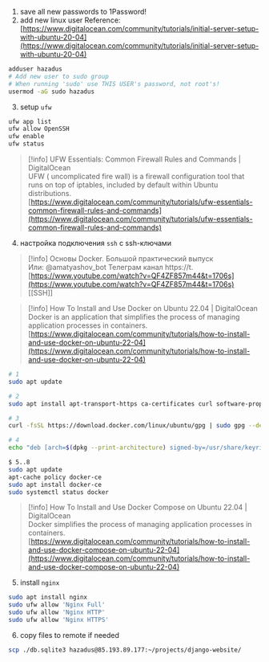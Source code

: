 1) save all new passwords to 1Password!
2) add new linux user
Reference: [https://www.digitalocean.com/community/tutorials/initial-server-setup-with-ubuntu-20-04](https://www.digitalocean.com/community/tutorials/initial-server-setup-with-ubuntu-20-04)
```Bash
adduser hazadus
# Add new user to sudo group
# When running 'sudo' use THIS USER's password, not root's!
usermod -aG sudo hazadus
```
3) setup `ufw`
```Bash
ufw app list
ufw allow OpenSSH
ufw enable
ufw status
```

> [!info] UFW Essentials: Common Firewall Rules and Commands | DigitalOcean  
> UFW ( uncomplicated fire wall) is a firewall configuration tool that runs on top of iptables, included by default within Ubuntu distributions.  
> [https://www.digitalocean.com/community/tutorials/ufw-essentials-common-firewall-rules-and-commands](https://www.digitalocean.com/community/tutorials/ufw-essentials-common-firewall-rules-and-commands)  
4) настройка подключения `ssh` с ssh-ключами

> [!info] Основы Docker. Большой практический выпуск  
> Или: @amatyashov_bot Телеграм канал https://t.  
> [https://www.youtube.com/watch?v=QF4ZF857m44&t=1706s](https://www.youtube.com/watch?v=QF4ZF857m44&t=1706s)  
[[SSH]]

> [!info] How To Install and Use Docker on Ubuntu 22.04 | DigitalOcean  
> Docker is an application that simplifies the process of managing application processes in containers.  
> [https://www.digitalocean.com/community/tutorials/how-to-install-and-use-docker-on-ubuntu-22-04](https://www.digitalocean.com/community/tutorials/how-to-install-and-use-docker-on-ubuntu-22-04)  
```Bash
# 1
sudo apt update

# 2
sudo apt install apt-transport-https ca-certificates curl software-properties-common

# 3
curl -fsSL https://download.docker.com/linux/ubuntu/gpg | sudo gpg --dearmor -o /usr/share/keyrings/docker-archive-keyring.gpg

# 4
echo "deb [arch=$(dpkg --print-architecture) signed-by=/usr/share/keyrings/docker-archive-keyring.gpg] https://download.docker.com/linux/ubuntu $(lsb_release -cs) stable" | sudo tee /etc/apt/sources.list.d/docker.list > /dev/null

$ 5..8
sudo apt update
apt-cache policy docker-ce
sudo apt install docker-ce
sudo systemctl status docker
```

> [!info] How To Install and Use Docker Compose on Ubuntu 22.04 | DigitalOcean  
> Docker simplifies the process of managing application processes in containers.  
> [https://www.digitalocean.com/community/tutorials/how-to-install-and-use-docker-compose-on-ubuntu-22-04](https://www.digitalocean.com/community/tutorials/how-to-install-and-use-docker-compose-on-ubuntu-22-04)  
5) install `nginx`
```Bash
sudo apt install nginx
sudo ufw allow 'Nginx Full'
sudo ufw allow 'Nginx HTTP'
sudo ufw allow 'Nginx HTTPS'
```
6) copy files to remote if needed
```Bash
scp ./db.sqlite3 hazadus@85.193.89.177:~/projects/django-website/
```